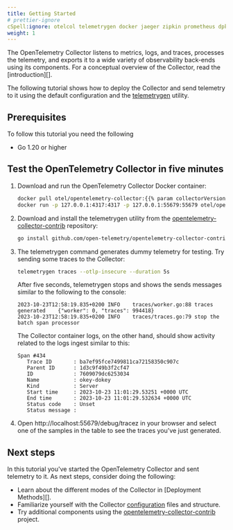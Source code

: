 ```yaml
---
title: Getting Started
# prettier-ignore
cSpell:ignore: otelcol telemetrygen docker jaeger zipkin prometheus dpkg
weight: 1
---
```


The OpenTelemetry Collector listens to metrics, logs, and traces, processes the
telemetry, and exports it to a wide variety of observability back-ends using its
components. For a conceptual overview of the Collector, read the
[introduction][].

The following tutorial shows how to deploy the Collector and send
telemetry to it using the default configuration and the [telemetrygen](https://github.com/open-telemetry/opentelemetry-collector-contrib/tree/main/cmd/telemetrygen) utility.

## Prerequisites

To follow this tutorial you need the following

- Go 1.20 or higher

## Test the OpenTelemetry Collector in five minutes

1. Download and run the OpenTelemetry Collector Docker container:

   ```sh
   docker pull otel/opentelemetry-collector:{{% param collectorVersion %}}
   docker run -p 127.0.0.1:4317:4317 -p 127.0.0.1:55679:55679 otel/opentelemetry-collector:{{% param collectorVersion %}}
   ```

2. Download and install the telemetrygen utility from the
   [opentelemetry-collector-contrib] repository:

   ```sh
   go install github.com/open-telemetry/opentelemetry-collector-contrib/cmd/telemetrygen@latest
   ```

3. The telemetrygen command generates dummy telemetry for testing. Try sending
   some traces to the Collector:

   ```sh
   telemetrygen traces --otlp-insecure --duration 5s
   ```

   After five seconds, telemetrygen stops and shows the sends messages similar
   to the following to the console:

   ```text
   2023-10-23T12:58:19.835+0200	INFO	traces/worker.go:88	traces generated	{"worker": 0, "traces": 994418}
   2023-10-23T12:58:19.835+0200	INFO	traces/traces.go:79	stop the batch span processor
   ```

   The Collector container logs, on the other hand, should show activity related
   to the logs ingest similar to this:

   ```text
   Span #434
      Trace ID       : ba7ef95fce7499811ca72158350c907c
      Parent ID      : 1d3c9f49b3f2cf47
      ID             : 7609079dc6253034
      Name           : okey-dokey
      Kind           : Server
      Start time     : 2023-10-23 11:01:29.53251 +0000 UTC
      End time       : 2023-10-23 11:01:29.532634 +0000 UTC
      Status code    : Unset
      Status message :
   ```

4. Open http://localhost:55679/debug/tracez in your browser and select one of
   the samples in the table to see the traces you've just generated.

## Next steps

In this tutorial you've started the OpenTelemetry Collector and sent telemetry
to it. As next steps, consider doing the following:

- Learn about the different modes of the Collector in [Deployment Methods][].
- Familiarize yourself with the Collector [configuration][] files and structure.
- Try additional components using the [opentelemetry-collector-contrib][]
  project.

[collector]: /docs/collector
[configuration]: /docs/collector/configuration
[data-collection]: /docs/concepts/components/#collector
[deployment-methods]: ../deployment/
[opentelemetry-collector-contrib]:
  https://github.com/open-telemetry/opentelemetry-collector-contrib
[readme.md]:
  https://github.com/open-telemetry/opentelemetry-collector-contrib/tree/main/examples/demo
